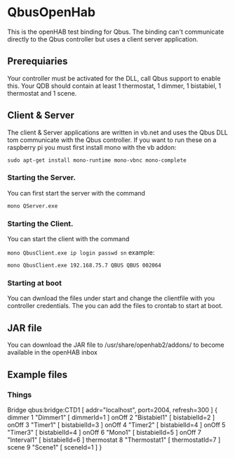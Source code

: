 # QbusOpenHab
 This is the openHAB test binding for Qbus.
 The binding can't communicate directly to the Qbus controller but uses a client server application.
 
 ## Prerequiaries
 Your controller must be activated for the DLL, call Qbus support to enable this.
 Your QDB should contain at least 1 thermostat, 1 dimmer, 1 bistabiel, 1 thermostat and 1 scene.
 
 ## Client & Server
 The client & Server applications are written in vb.net and uses the Qbus DLL tom communicate with the Qbus controller.
 If you want to run these on a raspberry pi you must first install mono with the vb addon:
 
 `sudo apt-get install mono-runtime mono-vbnc mono-complete`
 
 ### Starting the Server.
 You can first start the server with the command
 
 `mono QServer.exe`
 
 ### Starting the Client.
 You can start the client with the command
 
 `mono QbusClient.exe ip login passwd sn`
 example:
 
 `mono QbusClient.exe 192.168.75.7 QBUS QBUS 002064`
 
 ### Starting at boot
 You can dwnload the files under start and change the clientfile with you controller credentials.
 The you can add the files to crontab to start at boot.
 
 ## JAR file
 You can download the JAR file to /usr/share/openhab2/addons/ to become available in the openHAB inbox
 
 ## Example files
 ### Things
 Bridge qbus:bridge:CTD1 [ addr="localhost", port=2004, refresh=300 ] {<br>
 dimmer      1       "Dimmer1"             [ dimmerId=1 ]
 onOff       2       "Bistabiel1"          [ bistabielId=2 ]
 onOff       3       "Timer1"              [ bistabielId=3 ]
 onOff       4       "Timer2"              [ bistabielId=4 ]
 onOff       5       "Timer3"              [ bistabielId=4 ]
 onOff       6       "Mono1"               [ bistabielId=5 ]
 onOff       7       "Interval1"           [ bistabielId=6 ]
 thermostat  8       "Thermostat1"         [ thermostatId=7 ]
 scene       9       "Scene1"              [ sceneId=1 ]
 }
